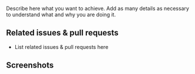 <!--
Please have a look at our contribution guidelines:
https://github.com/axe312ger/gatsby-starter-collaborative-app/blob/master/CONTRIBUTING.md
-->

Describe here what you want to achieve. Add as many details as necessary to understand what and why you are doing it.

## Related issues & pull requests

* List related issues & pull requests here


## Screenshots

<!--
Remove this section when your code does not modify the design.
-->
